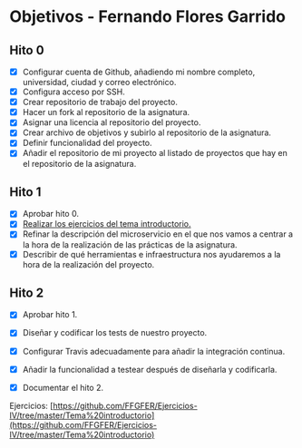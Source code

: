 # Objetivos - Fernando Flores Garrido

## Hito 0

- [x] Configurar cuenta de Github, añadiendo mi nombre completo, universidad, ciudad y correo electrónico.
- [x] Configura acceso por SSH.
- [x] Crear repositorio de trabajo del proyecto.
- [x] Hacer un fork al repositorio de la asignatura.
- [x] Asignar una licencia al repositorio del proyecto.
- [x] Crear archivo de objetivos y subirlo al repositorio de la asignatura.
- [x] Definir funcionalidad del proyecto.
- [x] Añadir el repositorio de mi proyecto al listado de proyectos que hay en el repositorio de la asignatura.

## Hito 1
- [x] Aprobar hito 0.
- [x] [Realizar los ejercicios del tema introductorio.](https://github.com/FFGFER/Ejercicios-IV/tree/master/Tema%20introductorio)
- [x] Refinar la descripción del microservicio en el que nos vamos a centrar a la hora de la realización de las prácticas de la asignatura.
- [x] Describir de qué herramientas e infraestructura nos ayudaremos a la hora de la realización del proyecto.

## Hito 2
- [x] Aprobar hito 1.
- [x] Diseñar y codificar los tests de nuestro proyecto.
- [x] Configurar Travis adecuadamente para añadir la integración continua.
- [x] Añadir la funcionalidad a testear después de diseñarla y codificarla.
- [x] Documentar el hito 2.


Ejercicios:
[https://github.com/FFGFER/Ejercicios-IV/tree/master/Tema%20introductorio](https://github.com/FFGFER/Ejercicios-IV/tree/master/Tema%20introductorio)

